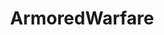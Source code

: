 ---
title: ArmoredWarfare
crosslinks:
- TankPorn
- OutreachHPG
- WorldofTanks
- NegativeWithGold
- WorldOfWarships
- pathofexile
- MMORPG
- gamedev
- Smite
- xkcd
- GIRLSundPANZER
---